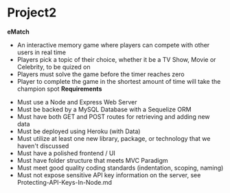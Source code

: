 # Project2
**eMatch**
<br>
- An interactive memory game where players can compete with other users in real time
- Players pick a topic of their choice, whether it be a TV Show, Movie or Celebrity, to be quized on
- Players must solve the game before the timer reaches zero
- Player to complete the game in the shortest amount of time will take the champion spot
**Requirements**
* Must use a Node and Express Web Server
* Must be backed by a MySQL Database with a Sequelize ORM
* Must have both GET and POST routes for retrieving and adding new data
* Must be deployed using Heroku (with Data)
* Must utilize at least one new library, package, or technology that we haven't discussed
* Must have a polished frontend / UI
* Must have folder structure that meets MVC Paradigm
* Must meet good quality coding standards (indentation, scoping, naming)
* Must not expose sensitive API key information on the server, see Protecting-API-Keys-In-Node.md